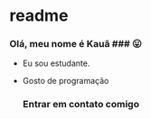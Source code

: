 # readme
### Olá, meu nome é Kauã ### 😛


- Eu sou estudante.
- Gosto de programação

  ### Entrar em contato comigo
